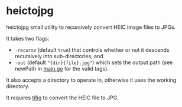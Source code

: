 # heictojpg

heictojpg small utility to recursively convert HEIC image files to JPGs.

It takes two flags:

- `-recurse` (default `true`) that controls whether or not it descends recursively into sub-directories, and
- `-out` (default `"{dir}{file}.jpg"`) which sets the output path (see newPath in [main.go](/main.go) for the valid tags).

It also accepts a directory to operate in, otherwise it uses the working directory.

It requires [tifig](https://github.com/monostream/tifig) to convert the HEIC file to JPG.